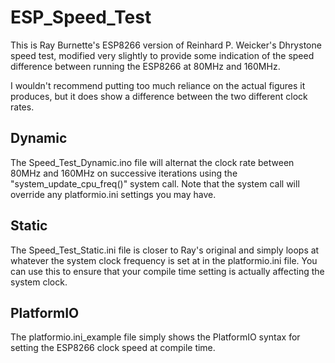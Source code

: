 # ESP_Speed_Test

This is Ray Burnette's ESP8266 version of Reinhard P. Weicker's Dhrystone speed test, modified very slightly to provide some indication of the speed difference between running the ESP8266 at 80MHz and 160MHz.

I wouldn't recommend putting too much reliance on the actual figures it produces, but it does show a difference between the two different clock rates.


## Dynamic

The Speed_Test_Dynamic.ino file will alternat the clock rate between 80MHz and 160MHz on successive iterations using the "system_update_cpu_freq()" system call.  Note that the system call will override any platformio.ini settings you may have.


## Static

The Speed_Test_Static.ini file is closer to Ray's original and simply loops at whatever the system clock frequency is set at in the platformio.ini file.  You can use this to ensure that your compile time setting is actually affecting the system clock.


## PlatformIO

The platformio.ini_example file simply shows the PlatformIO syntax for setting the ESP8266 clock speed at compile time.


